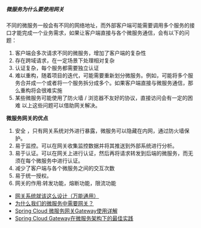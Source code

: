 ##### 微服务为什么要使用网关

不同的微服务一般会有不同的网络地址，而外部客户端可能需要调用多个服务的接口才能完成一个业务需求，如果让客户端直接与各个微服务通信，会有以下的问题：
1. 客户端会多次请求不同的微服务，增加了客户端的复杂性
2. 存在跨域请求，在一定场景下处理相对复杂
3. 认证复杂，每个服务都需要独立认证
4. 难以重构，随着项目的迭代，可能需要重新划分微服务。例如，可能将多个服务合并成一个或者将一个服务拆分成多个。如果客户端直接与微服务通信，那么重构将会很难实施
5. 某些微服务可能使用了防火墙 / 浏览器不友好的协议，直接访问会有一定的困难
   以上这些问题可以借助网关解决。

**微服务网关的优点**

1. 安全 ，只有网关系统对外进行暴露，微服务可以隐藏在内网，通过防火墙保护。
2. 易于监控。可以在网关收集监控数据并将其推送到外部系统进行分析。
3. 易于认证。可以在网关上进行认证，然后再将请求转发到后端的微服务，而无须在每个微服务中进行认证。
4. 减少了客户端与各个微服务之间的交互次数
5. 易于统一授权。
6. 网关的作用:转发功能，熔断功能，限流功能


- [网关系统就该这么设计（万能通用）](https://mp.weixin.qq.com/s/tRSLB1ojWtxN4dXdOH7guA)
- [为什么我们的微服务中需要网关？](https://mp.weixin.qq.com/s/IwhfF7CxJMJMw6-WztgcPQ)
- [Spring Cloud 微服务网关Gateway使用详解](https://blog.csdn.net/congge_study/article/details/129892885)
- [Spring Cloud Gateway在微服务架构下的最佳实践](https://mp.weixin.qq.com/s/Xzoxeoy7FgDy4b9NHMView)